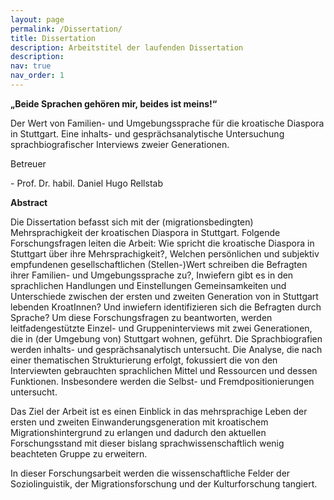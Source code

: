 ```yaml
---
layout: page
permalink: /Dissertation/
title: Dissertation
description: Arbeitstitel der laufenden Dissertation
description: 
nav: true
nav_order: 1
---
```

<!-- _pages/Dissertation.md -->
<div class="Dissertation">

<p>
<b>„Beide Sprachen gehören mir, beides ist meins!“</b> 
</p>

<p>
Der Wert von Familien- und Umgebungssprache für die kroatische Diaspora in Stuttgart. 
Eine inhalts- und gesprächsanalytische Untersuchung sprachbiografischer Interviews zweier Generationen.
</p>
  
<p>
Betreuer
</p>  
<p>
- Prof. Dr. habil. Daniel Hugo Rellstab
</p>


<p>
<b>Abstract</b> 
</p>

<p>
Die Dissertation befasst sich mit der (migrationsbedingten) Mehrsprachigkeit der kroatischen Diaspora in Stuttgart. Folgende Forschungsfragen leiten die Arbeit: Wie spricht die kroatische Diaspora in Stuttgart über ihre Mehrsprachigkeit?, Welchen persönlichen und subjektiv empfundenen gesellschaftlichen (Stellen-)Wert schreiben die Befragten ihrer Familien- und Umgebungssprache zu?, Inwiefern gibt es in den sprachlichen Handlungen und Einstellungen Gemeinsamkeiten und Unterschiede zwischen der ersten und zweiten Generation von in Stuttgart lebenden KroatInnen? Und inwiefern identifizieren sich die Befragten durch Sprache? Um diese Forschungsfragen zu beantworten, werden leitfadengestützte Einzel- und Gruppeninterviews mit zwei Generationen, die in (der Umgebung von) Stuttgart wohnen, geführt. Die Sprachbiografien werden inhalts- und gesprächsanalytisch untersucht. Die Analyse, die nach einer thematischen Strukturierung erfolgt, fokussiert die von den Interviewten gebrauchten sprachlichen Mittel und Ressourcen und dessen Funktionen. Insbesondere werden die Selbst- und Fremdpositionierungen untersucht.
</p>

<p>
Das Ziel der Arbeit ist es einen Einblick in das mehrsprachige Leben der ersten und zweiten Einwanderungsgeneration mit kroatischem Migrationshintergrund zu erlangen und dadurch den aktuellen Forschungsstand mit dieser bislang sprachwissenschaftlich wenig beachteten Gruppe zu erweitern. 
</p>

<p>
In dieser Forschungsarbeit werden die wissenschaftliche Felder der Soziolinguistik, der Migrationsforschung und der Kulturforschung tangiert.
</p>
</div>

